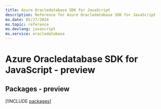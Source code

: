 ```yaml
---
title: Azure Oracledatabase SDK for JavaScript
description: Reference for Azure Oracledatabase SDK for JavaScript
ms.date: 05/27/2024
ms.topic: reference
ms.devlang: javascript
ms.service: oracledatabase
---
```

# Azure Oracledatabase SDK for JavaScript - preview
## Packages - preview
[!INCLUDE [packages](oracledatabase-index.md)]